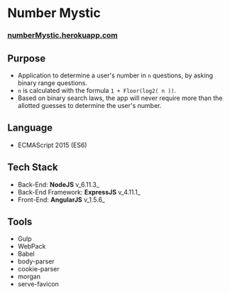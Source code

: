 # Number Mystic
### [numberMystic.herokuapp.com](http://numbermystic.herokuapp.com/#/)

## Purpose

* Application to determine a user's number in `n` questions, by asking binary range questions.
* `n` is calculated with the formula `1 + Floor(log2( n ))`.
* Based on binary search laws, the app will never require more than the allotted guesses to determine the user's number.

## Language
* ECMAScript 2015 (ES6)

## Tech Stack
* Back-End: **NodeJS** v_6.11.3_
* Back-End Framework: **ExpressJS** v_4.11.1_
* Front-End: **AngularJS** v_1.5.6_

## Tools
* Gulp
* WebPack
* Babel
* body-parser
* cookie-parser
* morgan
* serve-favicon

